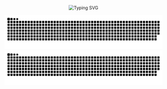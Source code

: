 <p align="center">
  <img style="pointer-events: none;" src="https://readme-typing-svg.demolab.com?font=playfair+display&pause=1000&color=18CC76&center=true&width=435&lines=hello+world%2C+i'm+mahadevan" alt="Typing SVG">
</p>

<div align="center">
  
![github contribution grid snake animation](https://raw.githubusercontent.com/M-DEV-1/M-DEV-1/output/github-contribution-grid-snake-dark.svg#gh-dark-mode-only)
![github contribution grid snake animation](https://raw.githubusercontent.com/M-DEV-1/M-DEV-1/output/github-contribution-grid-snake.svg#gh-light-mode-only)
</div>
